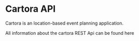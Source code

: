 # Cartora API

Cartora is an location-based event planning application.

All information about the cartora REST Api can be found here

